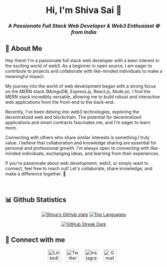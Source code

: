 <h1 align = "center"> Hi, I'm Shiva Sai 👋</h1>
<h3 align = "center"><i>A Passionate <b>Full Stack Web Developer & Web3 Enthusiast 🌐</b> from India 
</em></i></p>
</h3>

## 🚀 About Me
Hey there! I'm a passionate full stack web developer with a keen interest in the exciting world of web3.
As a beginner in open source, I am eager to contribute to projects and collaborate with like-minded individuals to make a meaningful impact.

My journey into the world of web development began with a strong focus on the MERN stack (MongoDB, Express.js, React.js, Node.js). I find the MERN stack incredibly versatile, allowing me to build robust and interactive web applications from the front-end to the back-end.

Recently, I've been delving into web3 technologies, exploring the decentralized web and blockchain. The potential for decentralized applications and smart contracts fascinates me, and I'm eager to learn more.

Connecting with others who share similar interests is something I truly value. I believe that collaboration and knowledge sharing are essential for personal and professional growth. I'm always open to connecting with like-minded individuals, exchanging ideas, and learning from their experiences.

If you're passionate about web development, web3, or simply want to connect, feel free to reach out! Let's collaborate, share knowledge, and make a difference together. 🌟
  
<br/>

## 📊 Github Statistics
<div align="center">
  
[![Shiva's GitHub stats](https://github-readme-stats-git-master-shiva-sai-ssb.vercel.app/api?username=Shiva-Sai-ssb&theme=radical)](https://github.com/Shiva-Sai-ssb/github-readme-stats)
[![Top Languages](https://github-readme-stats-git-master-shiva-sai-ssb.vercel.app/api/top-langs/?username=Shiva-Sai-ssb&theme=radical&line_height=15)](https://github.com/Shiva-Sai-ssb/github-readme-stats)

  [![GitHub Streak Dark](https://streak-stats.demolab.com?user=Shiva-Sai-ssb&theme=radical)](https://git.io/streak-stats)
</div>

## 🤝 Connect with me

<p align = "center">
    <a href="https://www.linkedin.com/in/Shiva-sai-ssb/" target="_blank"><img alt="LinkedIn" width="40px" src="https://cdn-icons-png.flaticon.com/512/3536/3536505.png"></a> &nbsp&nbsp&nbsp
  <a href="https://www.twitter.com/Shivasai_ssb" target="_blank"><img alt="Twitter" width="40px" src="https://cdn-icons-png.flaticon.com/512/3536/3536424.png"></a> &nbsp&nbsp&nbsp
  <a href="https://www.instagram.com/Shiva_sai_ssb" target="_blank"><img alt="Instagram" width="40px" src="https://cdn-icons-png.flaticon.com/512/1384/1384063.png"></a> &nbsp&nbsp&nbsp
    <a href="mailto:shivasai.bojjalwar07@gmail.com" target="_blank"><img alt="Gmail" width="40px" src="https://cdn-icons-png.flaticon.com/512/5968/5968534.png"></a>&nbsp&nbsp&nbsp

</p> 
